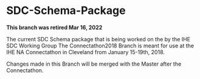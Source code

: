 
# SDC-Schema-Package
**This branch was retired Mar 16, 2022**

The current SDC Schema package that is being worked on the by the IHE SDC Working Group 
The Connectathon2018 Branch is meant for use at the IHE NA Connectathon in Cleveland from January 15-19th, 2018. 

Changes made in this Branch will be merged with the Master after the Connectathon.
